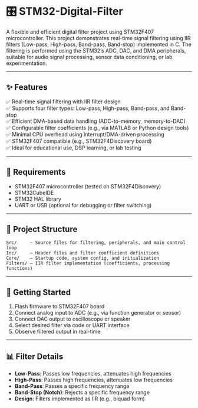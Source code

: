 # 🎛️ STM32-Digital-Filter

A flexible and efficient digital filter project using STM32F407 microcontroller. This project demonstrates real-time signal filtering using IIR filters (Low-pass, High-pass, Band-pass, Band-stop) implemented in C. The filtering is performed using the STM32’s ADC, DAC, and DMA peripherals, suitable for audio signal processing, sensor data conditioning, or lab experimentation.

---

## ✨ Features

✅ Real-time signal filtering with IIR filter design  
✅ Supports four filter types: Low-pass, High-pass, Band-pass, and Band-stop  
✅ Efficient DMA-based data handling (ADC-to-memory, memory-to-DAC)  
✅ Configurable filter coefficients (e.g., via MATLAB or Python design tools)  
✅ Minimal CPU overhead using interrupt/DMA-driven processing  
✅ STM32F407 compatible (e.g., STM32F4Discovery board)  
✅ Ideal for educational use, DSP learning, or lab testing

---

## 🧰 Requirements

- STM32F407 microcontroller (tested on STM32F4Discovery)  
- STM32CubeIDE  
- STM32 HAL library  
- UART or USB (optional for debugging or filter switching)

---

## 📁 Project Structure

```
Src/     – Source files for filtering, peripherals, and main control loop  
Inc/     – Header files and filter coefficient definitions  
Core/    – Startup code, system config, and initialization  
Filters/ – IIR filter implementation (coefficients, processing functions)
```

---

## 🚀 Getting Started

1. Flash firmware to STM32F407 board  
2. Connect analog input to ADC (e.g., via function generator or sensor)  
3. Connect DAC output to oscilloscope or speaker  
4. Select desired filter via code or UART interface  
5. Observe filtered output in real-time

---

## 📊 Filter Details

- **Low-Pass**: Passes low frequencies, attenuates high frequencies  
- **High-Pass**: Passes high frequencies, attenuates low frequencies  
- **Band-Pass**: Passes a specific frequency range  
- **Band-Stop (Notch)**: Rejects a specific frequency range  
- **Design**: Filters implemented as IIR (e.g., biquad form)
